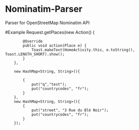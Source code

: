 # Nominatim-Parser
Parser for OpenStreetMap Nominatim API

#Example
 Request.getPlaces(new Action() {
           
            @Override
            public void action(Place e) {
                Toast.makeText(HomeActivity.this, e.toString(), Toast.LENGTH_SHORT).show();
            }
        },
        
        new HashMap<String, String>(){
        
            {
                put("q","test");
                put("countrycodes", "fr");
            }
        },
        new HashMap<String, String>(){
            {
                put("street", "3 Rue du Blé Noir");
                put("countrycodes", "fr");
            }
        });
